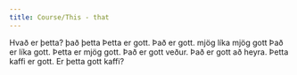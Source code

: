 ```yaml
---
title: Course/This - that
---
```

<vocabulary>
Hvað er þetta?
það
þetta
Þetta er gott.
Það er gott.
mjög
líka
mjög gott
Það er líka gott.
Þetta er mjög gott.
Það er gott veður.
Það er gott að heyra.
Þetta kaffi er gott.
Er þetta gott kaffi?
</vocabulary>
